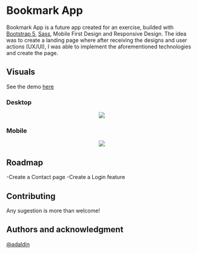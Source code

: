 # Bookmark App
Bookmark App is a future app created for an exercise, builded with [Bootstrap 5](https://getbootstrap.com/), [Sass](https://sass-lang.com/), Mobile First Design and Responsive Design. The idea was to create a landing page where after receiving the designs and user actions (UX/UI), I was able to implement the aforementioned technologies and create the page.


## Visuals
See the demo [here](https://bookmarkappp.netlify.app)
### Desktop
<p align="center">
  <img src="https://user-images.githubusercontent.com/18453013/191463823-1ed3fb7c-4040-4785-8167-d0a63eb98ef4.gif" />
</p>

### Mobile
<p align="center">
  <img src="https://user-images.githubusercontent.com/18453013/191462619-b2d868c9-ab56-4ef8-ab02-1cf90efc592b.gif" />
</p>

## Roadmap
-Create a Contact page
-Create a Login feature

## Contributing
Any sugestion is more than welcome!


## Authors and acknowledgment
[@adaldin](https://github.com/adaldin)

